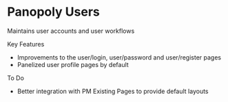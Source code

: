 Panopoly Users
==============
Maintains user accounts and user workflows

Key Features
* Improvements to the user/login, user/password and user/register pages
* Panelized user profile pages by default

To Do
* Better integration with PM Existing Pages to provide default layouts
